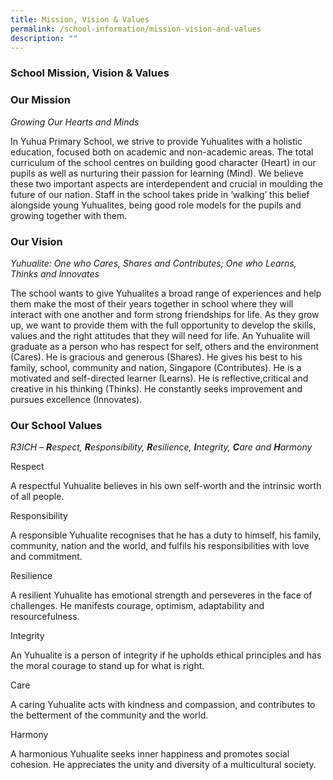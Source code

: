 ```yaml
---
title: Mission, Vision & Values
permalink: /school-information/mission-vision-and-values
description: ""
---
```

### School Mission, Vision & Values

### **Our Mission**

_Growing Our Hearts and Minds_

In Yuhua Primary School, we strive to provide Yuhualites with a holistic education, focused both on academic and non-academic areas. The total curriculum of the school centres on building good character (Heart) in our pupils as well as nurturing their passion for learning (Mind). We believe these two important aspects are interdependent and crucial in moulding the future of our nation. Staff in the school takes pride in ‘walking’ this belief alongside young Yuhualites, being good role models for the pupils and growing together with them.

### **Our Vision**

_Yuhualite: One who Cares, Shares and Contributes;_ _One who Learns, Thinks and Innovates_

The school wants to give Yuhualites a broad range of experiences and help them make the most of their years together in school where they will interact with one another and form strong friendships for life. As they grow up, we want to provide them with the full opportunity to develop the skills, values and the right attitudes that they will need for life. An Yuhualite will graduate as a person who has respect for self, others and the environment (Cares). He is gracious and generous (Shares). He gives his best to his family, school, community and nation, Singapore (Contributes). He is a motivated and self-directed learner (Learns). He is reflective,critical and creative in his thinking (Thinks). He constantly seeks improvement and pursues excellence (Innovates).

### **Our School Values**

_R3ICH – _**R**espect,_ **R**esponsibility, _**R**esilience,_ **I**ntegrity, **C**are and **H**armony_

Respect

A respectful Yuhualite believes in his own self-worth and the intrinsic worth of all people.

Responsibility

A responsible Yuhualite recognises that he has a duty to himself, his family, community, nation and the world, and fulfils his responsibilities with love and commitment.

Resilience

A resilient Yuhualite has emotional strength and perseveres in the face of challenges. He manifests courage, optimism, adaptability and resourcefulness.

Integrity

An Yuhualite is a person of integrity if he upholds ethical principles and has the moral courage to stand up for what is right.

Care

A caring Yuhualite acts with kindness and compassion, and contributes to the betterment of the community and the world.

Harmony

A harmonious Yuhualite seeks inner happiness and promotes social cohesion. He appreciates the unity and diversity of a multicultural society.